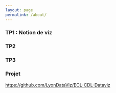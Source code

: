 ```yaml
---
layout: page
permalink: /about/
---
```


### TP1 : Notion de viz

### TP2


### TP3


### Projet

https://github.com/LyonDataViz/ECL-CDL-Dataviz

